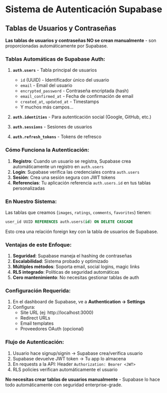 # Sistema de Autenticación Supabase

## Tablas de Usuarios y Contraseñas

**Las tablas de usuarios y contraseñas NO se crean manualmente** - son proporcionadas automáticamente por Supabase.

### Tablas Automáticas de Supabase Auth:

1. **`auth.users`** - Tabla principal de usuarios
   - `id` (UUID) - Identificador único del usuario
   - `email` - Email del usuario
   - `encrypted_password` - Contraseña encriptada (hash)
   - `email_confirmed_at` - Fecha de confirmación de email
   - `created_at`, `updated_at` - Timestamps
   - Y muchos más campos...

2. **`auth.identities`** - Para autenticación social (Google, GitHub, etc.)
3. **`auth.sessions`** - Sesiones de usuarios
4. **`auth.refresh_tokens`** - Tokens de refresco

### Cómo Funciona la Autenticación:

1. **Registro**: Cuando un usuario se registra, Supabase crea automáticamente un registro en `auth.users`
2. **Login**: Supabase verifica las credenciales contra `auth.users`
3. **Sesión**: Crea una sesión segura con JWT tokens
4. **Referencias**: Tu aplicación referencia `auth.users.id` en tus tablas personalizadas

### En Nuestro Sistema:

Las tablas que creamos (`images`, `ratings`, `comments`, `favorites`) tienen:
```sql
user_id UUID REFERENCES auth.users(id) ON DELETE CASCADE
```

Esto crea una relación foreign key con la tabla de usuarios de Supabase.

### Ventajas de este Enfoque:

1. **Seguridad**: Supabase maneja el hashing de contraseñas
2. **Escalabilidad**: Sistema probado y optimizado
3. **Múltiples métodos**: Soporta email, social logins, magic links
4. **RLS integrado**: Políticas de seguridad automáticas
5. **Cero mantenimiento**: No necesitas gestionar tablas de auth

### Configuración Requerida:

1. En el dashboard de Supabase, ve a **Authentication → Settings**
2. Configura:
   - Site URL (ej: http://localhost:3000)
   - Redirect URLs
   - Email templates
   - Proveedores OAuth (opcional)

### Flujo de Autenticación:

1. Usuario hace signup/signin → Supabase crea/verifica usuario
2. Supabase devuelve JWT token → Tu app lo almacena
3. En requests a la API: Header `Authorization: Bearer <JWT>`
4. RLS policies verifican automáticamente el usuario

**No necesitas crear tablas de usuarios manualmente** - Supabase lo hace todo automáticamente con seguridad enterprise-grade.
